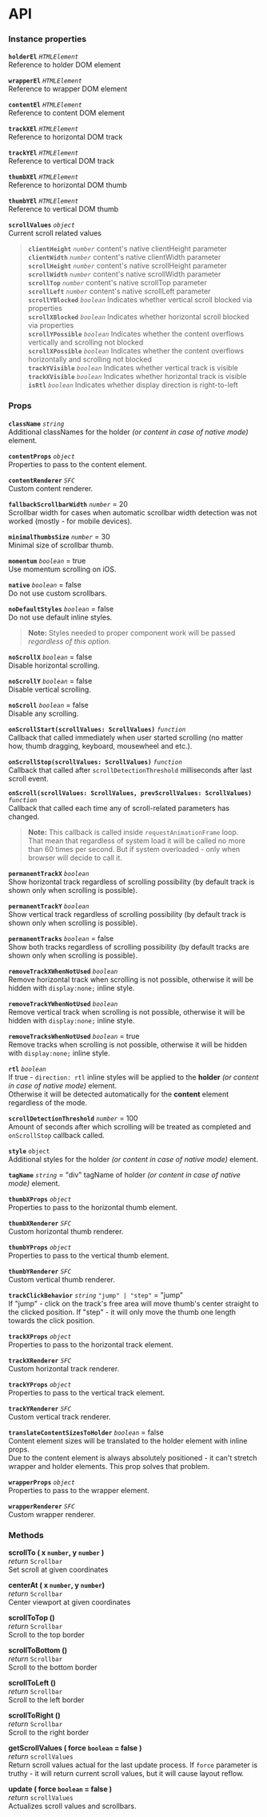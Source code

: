 # API

### Instance properties

**`holderEl`** _`HTMLElement`_  
Reference to holder DOM element

**`wrapperEl`** _`HTMLElement`_  
Reference to wrapper DOM element

**`contentEl`** _`HTMLElement`_  
Reference to content DOM element

**`trackXEl`** _`HTMLElement`_  
Reference to horizontal DOM track

**`trackYEl`** _`HTMLElement`_  
Reference to vertical DOM track

**`thumbXEl`** _`HTMLElement`_  
Reference to horizontal DOM thumb

**`thumbYEl`** _`HTMLElement`_  
Reference to vertical DOM thumb

**`scrollValues`** _`object`_  
Current scroll related values  
>**`clientHeight`** _`number`_ content's native clientHeight parameter  
>**`clientWidth`** _`number`_ content's native clientWidth parameter  
>**`scrollHeight`** _`number`_ content's native scrollHeight parameter  
>**`scrollWidth`** _`number`_ content's native scrollWidth parameter  
>**`scrollTop`** _`number`_ content's native scrollTop parameter  
>**`scrollLeft`** _`number`_ content's native scrollLeft parameter  
>**`scrollYBlocked`** _`boolean`_ Indicates whether vertical scroll blocked via properties  
>**`scrollXBlocked`** _`boolean`_ Indicates whether horizontal scroll blocked via properties  
>**`scrollYPossible`** _`boolean`_ Indicates whether the content overflows vertically and scrolling not blocked  
>**`scrollXPossible`** _`boolean`_ Indicates whether the content overflows horizontally and scrolling not blocked  
>**`trackYVisible`** _`boolean`_ Indicates whether vertical track is visible  
>**`trackXVisible`** _`boolean`_ Indicates whether horizontal track is visible  
>**`isRtl`** _`boolean`_ Indicates whether display direction is right-to-left  

### Props

**`className`** _`string`_  
Additional classNames for the holder _(or content in case of native mode)_ element.

**`contentProps`** _`object`_  
Properties to pass to the content element.

**`contentRenderer`** _`SFC`_  
Custom content renderer.

**`fallbackScrollbarWidth`** _`number`_ = 20  
Scrollbar width for cases when automatic scrollbar width detection was not worked (mostly - for mobile devices).

**`minimalThumbsSize`** _`number`_ = 30  
Minimal size of scrollbar thumb.

**`momentum`** _`boolean`_ = true  
Use momentum scrolling on iOS.

**`native`** _`boolean`_ = false  
Do not use custom scrollbars.

**`noDefaultStyles`** _`boolean`_ = false  
Do not use default inline styles.  
>**Note:** Styles needed to proper component work will be passed _regardless of this option_.

**`noScrollX`** _`boolean`_ = false  
Disable horizontal scrolling.

**`noScrollY`** _`boolean`_ = false  
Disable vertical scrolling.

**`noScroll`** _`boolean`_ = false  
Disable any scrolling.

**`onScrollStart(scrollValues: ScrollValues)`** _`function`_  
Callback that called immediately when user started scrolling (no matter how, thumb dragging, keyboard, mousewheel and etc.).

**`onScrollStop(scrollValues: ScrollValues)`** _`function`_  
Callback that called after `scrollDetectionThreshold` milliseconds after last scroll event.

**`onScroll(scrollValues: ScrollValues, prevScrollValues: ScrollValues)`** _`function`_  
Callback that called each time any of scroll-related parameters has changed.
>**Note:** This callback is called inside `requestAnimationFrame` loop.  
>That mean that regardless of system load it will be called no more than 60 times per second. But if system overloaded - only when browser will decide to call it.

**`permanentTrackX`** _`boolean`_  
Show horizontal track regardless of scrolling possibility (by default track is shown only when scrolling is possible).

**`permanentTrackY`** _`boolean`_  
Show vertical track regardless of scrolling possibility (by default track is shown only when scrolling is possible).

**`permanentTracks`** _`boolean`_ = false  
Show both tracks regardless of scrolling possibility (by default tracks are shown only when scrolling is possible).

**`removeTrackXWhenNotUsed`** _`boolean`_  
Remove horizontal track when scrolling is not possible, otherwise it will be hidden with `display:none;` inline style.

**`removeTrackYWhenNotUsed`** _`boolean`_  
Remove vertical track when scrolling is not possible, otherwise it will be hidden with `display:none;` inline style.

**`removeTracksWhenNotUsed`** _`boolean`_ = true  
Remove tracks when scrolling is not possible, otherwise it will be hidden with `display:none;` inline style.

**`rtl`** _`boolean`_  
If true - `direction: rtl` inline styles will be applied to the **holder** _(or content in case of native mode)_ element.  
Otherwise it will be detected automatically for the **content** element regardless of the mode.

**`scrollDetectionThreshold`** _`number`_ = 100  
Amount of seconds after which scrolling will be treated as completed and `onScrollStop` callback called.

**`style`** `object`  
Additional styles for the holder _(or content in case of native mode)_ element.

**`tagName`** _`string`_ = "div" 
tagName of holder _(or content in case of native mode)_ element.

**`thumbXProps`** _`object`_  
Properties to pass to the horizontal thumb element.

**`thumbXRenderer`** _`SFC`_  
Custom horizontal thumb renderer.

**`thumbYProps`** _`object`_  
Properties to pass to the vertical thumb element.

**`thumbYRenderer`** _`SFC`_  
Custom vertical thumb renderer.

**`trackClickBehavior`** _`string`_ `"jump" | "step"` = "jump"  
If "jump" - click on the track's free area will move thumb's center straight to the clicked position.
If "step" - it will only move the thumb one length towards the click position.

**`trackXProps`** _`object`_  
Properties to pass to the horizontal track element.

**`trackXRenderer`** _`SFC`_  
Custom horizontal track renderer.

**`trackYProps`** _`object`_  
Properties to pass to the vertical track element.

**`trackYRenderer`** _`SFC`_  
Custom vertical track renderer.

**`translateContentSizesToHolder`** _`boolean`_ = false  
Content element sizes will be translated to the holder element with inline props.  
Due to the content element is always absolutely positioned - it can't stretch wrapper and holder elements. This prop solves that problem.

**`wrapperProps`** _`object`_  
Properties to pass to the wrapper element.

**`wrapperRenderer`** _`SFC`_  
Custom wrapper renderer.


### Methods

**scrollTo ( x `number`, y `number` )**  
_return_ `Scrollbar`  
Set scroll at given coordinates

**centerAt ( x `number`, y `number`)**  
_return_ `Scrollbar`  
Center viewport at given coordinates

**scrollToTop ()**  
_return_ `Scrollbar`  
Scroll to the top border

**scrollToBottom ()**  
_return_ `Scrollbar`  
Scroll to the bottom border

**scrollToLeft ()**  
_return_ `Scrollbar`  
Scroll to the left border

**scrollToRight ()**  
_return_ `Scrollbar`  
Scroll to the right border

**getScrollValues ( force `boolean` = false )**  
_return_ `scrollValues`  
Return scroll values actual for the last update process. If `force` parameter is truthy - it will return current scroll values, but it will cause layout reflow.

**update ( force `boolean` = false )**  
_return_ `scrollValues`  
Actualizes scroll values and scrollbars.
